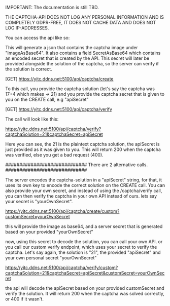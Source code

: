 IMPORTANT:
The documentation is still TBD.


THE CAPTCHA-API DOES NOT LOG ANY PERSONAL INFORMATION AND IS COMPLETELY GDPR-FREE, IT DOES NOT CACHE DATA
AND DOES NOT LOG IP-ADDRESSES.



You can access the api like so:


This will generate a json that contains the captcha image under "ImageAsBase64".
It also contains a field SecretAsBase64 which contains an encoded secret that is created by the API.
This secret will later be provided alongside the solution of the captcha, so the server can verify if the solution is correct.

[GET] https://yitc.ddns.net:5100/api/captcha/create


To this call, you provide the captcha solution (let's say the captcha was 17+4 which makes -> 21)
and you provide the captcha secret that is given to you on the CREATE call, e.g "apiSecret"

[GET] https://yitc.ddns.net:5100/api/captcha/verify


The call will look like this:

https://yitc.ddns.net:5100/api/captcha/verify?captchaSolution=21&captchaSecret=apiSecret

Here you can see, the 21 is the plaintext captcha solution, the apiSecret is just provided as it was given to you.
This will return 200 when the captcha was verified, else you get a bad request (400).


#############################
There are 2 alternative calls.
#############################

The server encodes the captcha-solution in a "apiSecret" string, for that, it uses its own key to encode the correct solution on the CREATE call.
You can also provide your own secret, and instead of using the /captcha/verify call, you can then verify the captcha in your own API instead of ours.
lets say your secret is "yourOwnSecret".

https://yitc.ddns.net:5100/api/captcha/create/custom?customSecret=yourOwnSecret

this will provide the image as base64, and a server secret that is generated based on your provided "yourOwnSecret"

now, using this secret to decode the solution, you can call your own API.
or you call our custom verify endpoint, which uses your secret to verify the captcha.
Let's say again, the solution is "21", the provided "apiSecret" and your own personal secret "yourOwnSecret"

https://yitc.ddns.net:5100/api/captcha/verify/custom?captchaSolution=21&captchaSecret=apiSecret&customSecret=yourOwnSecret

the api will decode the apiSecret based on your provided customSecret and verify the solution.
It will return 200 when the captcha was solved correctly, or 400 if it wasn't.



